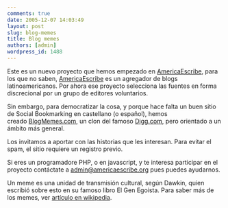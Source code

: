 ```yaml
---
comments: true
date: 2005-12-07 14:03:49
layout: post
slug: blog-memes
title: Blog memes
authors: [admin]
wordpress_id: 1488
---
```


Este es un nuevo proyecto que hemos empezado en [AmericaEscribe](http://replay.waybackmachine.org/20060211180446/http://www.americaescribe.org/), para los que no saben, [AmericaEscribe](http://replay.waybackmachine.org/20060211180446/http://www.americaescribe.org/) es un agregador de blogs latinoamericanos. Por ahora ese proyecto selecciona las fuentes en forma discrecional por un grupo de editores voluntarios.

Sin embargo, para democratizar la cosa, y porque hace falta un buen sitio de Social Bookmarking en castellano (o español), hemos creado [BlogMemes.com](http://replay.waybackmachine.org/20060211180446/http://www.blogmemes.com/), un clon del famoso [Digg.com](http://replay.waybackmachine.org/20060211180446/http://www.digg.com/), pero orientado a un ámbito más general.

Los invitamos a aportar con las historias que les interesan. Para evitar el spam, el sitio requiere un registro previo.

Si eres un programadore PHP, o en javascript, y te interesa participar en el proyecto contáctate a admin@americaescribe.org pues puedes ayudarnos.

Un meme es una unidad de transmisión cultural, según Dawkin, quien escribió sobre esto en su famoso libro El Gen Egoista. Para saber más de los memes, ver [artículo en wikipedia](http://replay.waybackmachine.org/20060211180446/http://en.wikipedia.org/wiki/Meme).
